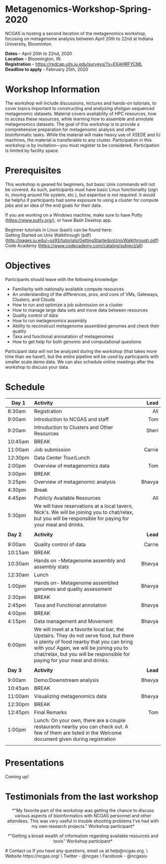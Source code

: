 # Metagenomics-Workshop-Spring-2020
NCGAS is hosting a second iteration of the metagenomics workshop, focusing on metagenome analysis between April 20th to 22nd at Indiana University, Bloominton. 

**Dates** – April 20th to 22nd, 2020 \
**Location** – Bloomington, IN \
**Registration** – https://redcap.uits.iu.edu/surveys/?s=EXAHRFYCML \
**Deadline to apply** - February 25th, 2020 

# Workshop Information 
The workshop will include discussions, lectures and hands-on tutorials, to cover topics important to constructing and analyzing shotgun sequenced metagenomic datasets. Material covers availability of HPC resources, how to access these resources, while learning how to assemble and annotate metagenomics datasets. The goal of this workshop is to provide a comprehensive preparation for metagenomic analysis and other bioinformatic tasks.
While the material will make heavy use of XSEDE and IU machines, the material is transferable to any cluster.
Participation in this workshop is by invitation—you must register to be considered. Participation is limited by facility space.

# Prerequisites
This workshop is geared for beginners, but basic Unix commands will not be covered. As such, participants must have basic Linux functionality (sign in, moving around file system, etc.), but expertise is not required. It would be helpful if participants had some exposure to using a cluster for compute jobs and an idea of the end goals for their data.

If you are working on a Windows machine, make sure to have Putty (https://www.putty.org/), or have Bash Desktop app. 

Beginner tutorials in Linux (bash) can be found here: \
Getting Started on Unix Walkthrough (pdf) (http://pages.iu.edu/~ss93/tutorials/GettingStartedonUnixWalkthrough.pdf) \
Code Academy (https://www.codecademy.com/catalog/subject/all) 

# Objectives
Participants should leave with the following knowledge:
- Familiarity with nationally available compute resources
- An understanding of the differences, pros, and cons of VMs, Gateways, Clusters, and Clouds
- How to run and optimize a job submission on a cluster 
- How to manage large data sets and move data between resources 
- Quality control of data
- How to run metagenomics assembly
- Ability to reconstruct metagenome assembled genomes and check their quality 
- Taxa and functional annoatation of metagenomes 
- How to get help for both genomic and computational questions 

Participant data will not be analyzed during the workshop (that takes more time than we have!), but the entire pipeline will be used by participants with smaller scale demo data. We can also schedule online meetings after the workshop to discuss your data. 

# Schedule 
|**Day 1**			 |**Activity**							                                |**Lead**|
|---------------|:----------------------------------------------------------|-----:|
|8:30am 		    |Registration							                                  |All   |
|9:00am		      |Introduction to NCGAS and staff			                      |Tom   | 
|9:20am		      |Introduction to Clusters and Other Resources		            |Sheri |
|10:45am		    |BREAK                                                      |      |
|11:00am		    |Job submission						                                |Carrie|
|12:30pm		    |Data Center Tour/Lunch                                     |      |
|2:00pm		      |Overview of metagenomics data				                        |Tom|
|3:00pm		      |BREAK                                                      |      |
|3:25pm		      |Overview of metagenomic analysis		                        |Bhavya|
|4:30pm        |Break                                                       |    |
|4:45pm		      |Publicly Available Resources					                      |All   |
|5:30pm         |We will have reservations at a local tavern, Nick's.  We will be joining you to chat/relax, but you will be responsible for paying for your meal and drinks.                                        |      |
|               |                                                           |      |
|**Day 2**		  |**Activity**		                                            |**Lead**|
|               |                                                           |      |
|9:00am         |Quality control of data                 |Carrie   |
|10:15am        |BREAK                                                      |      |
|10:30am        |Hands on -Metagenome assembly and assembly stats                 |Bhavya|
|12:30am		    |Lunch	                  			                            |      |
|1:00pm         |Hands on- Metagenome assembled genomes	and quality assessment |Bhavya|
|2:30pm		      |BREAK                                                      |      |
|2:45pm		    |Taxa and Functional annotation                             | Bhavya|
|4:00pm		    |BREAK                                                      |      |
|4:15pm		    |Data management and Movement                               |Bhavya|
|6:00pm         |We will meet at a favorite local bar, the Upstairs.  They do not serve food, but there is plenty of food nearby that you can bring with you!  Again, we will be joining you to chat/relax, but you will be responsible for paying for your meal and drinks.                                                                               |      |
|               |                                                           |      |
|**Day 3**		  |**Activity**		                                            |**Lead**|
|               |                                                           |      |
|9:00am         |Demo:Downstream analysis                                   |Bhavya|
|10:45am        |BREAK                                                 |      |
|11:00am       |Visualizing metagenomics data                           |Bhavya |
|12:30pm        |BREAK                                                   |       |
|12:45pm        |Final Remarks                                              |Tom   |
|1:00pm        |Lunch: On your own, there are a couple restaurants nearby you can check out. A few of them are listed in the Welcome document given during registration                                          |      |
|               |                                                           |      |
# Presentations 
Coming up!

# Testimonials from the last workshop 
<p align="center"> 
  *"My favorite part of the workshop was getting the chance to discuss various aspects of bioinformatics with NCGAS personnel and other attendees. This was very useful in trouble shooting problems I've had with my own research projects." Workshop participant* </p>
  
<p align="center"> *"Getting a broad wealth of information regarding available resources and tools" Workshop participant* </p>
# Contact us 
If you have any questions, email us at help@ncgas.org.  \
Website https://ncgas.org/
\
Twitter - @ncgas \
Facebook - @ncgasiu
